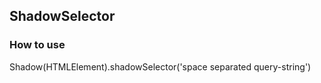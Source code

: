 ## ShadowSelector

### How to use
Shadow(HTMLElement).shadowSelector('space separated query-string')
